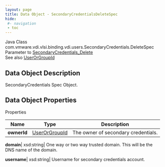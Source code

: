 ```yaml
---
layout: page
title: Data Object - SecondaryCredentialsDeleteSpec
hide:
 #- navigation
 - toc
---
```






Java Class
    com.vmware.vdi.vlsi.binding.vdi.users.SecondaryCredentials.DeleteSpec  
Parameter to
     [SecondaryCredentials_Delete](vdi.users.SecondaryCredentials.md#delete)  
See also
     [UserOrGroupId](vdi.entity.UserOrGroupId.md)  

## Data Object Description 

SecondaryCredentials Spec Object. 

## Data Object Properties

Properties

Name |  Type |  Description   
---|---|---  
**ownerId**| [UserOrGroupId](vdi.entity.UserOrGroupId.md)|  The owner of secondary credentials.   
  
**domain**|  xsd:string|  One way or two way trusted domain. This will be the DNS name of the domain.   
  
**username**|  xsd:string|  Username for secondary credentials account.   
  
  
  
   
  
  

